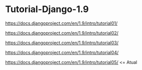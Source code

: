 # Tutorial-Django-1.9

https://docs.djangoproject.com/en/1.9/intro/tutorial01/

https://docs.djangoproject.com/en/1.9/intro/tutorial02/

https://docs.djangoproject.com/en/1.9/intro/tutorial03/ 

https://docs.djangoproject.com/en/1.9/intro/tutorial04/

https://docs.djangoproject.com/en/1.9/intro/tutorial05/ <= Atual
